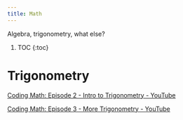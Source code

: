 ```yaml
---
title: Math
---
```


Algebra, trigonometry, what else?

1. TOC 
{:toc}

# Trigonometry

[Coding Math: Episode 2 - Intro to Trigonometry - YouTube](https://www.youtube.com/channel/UCF6F8LdCSWlRwQm_hfA2bcQ)

[Coding Math: Episode 3 - More Trigonometry - YouTube](https://www.youtube.com/watch?v=-ayh6oEtjbA)

